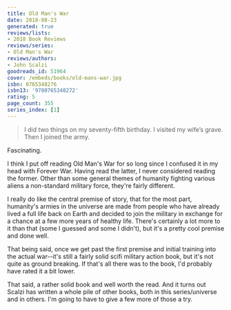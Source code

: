 ```yaml
---
title: Old Man's War
date: 2018-08-23
generated: true
reviews/lists:
- 2018 Book Reviews
reviews/series:
- Old Man's War
reviews/authors:
- John Scalzi
goodreads_id: 51964
cover: /embeds/books/old-mans-war.jpg
isbn: 0765348276
isbn13: '9780765348272'
rating: 5
page_count: 355
series_index: [1]
---
```

> I did two things on my seventy-fifth birthday. I visited my wife’s grave. Then I joined the army.

Fascinating.  

<!--more-->

I think I put off reading Old Man's War for so long since I confused it in my head with Forever War. Having read the latter, I never considered reading the former. Other than some general themes of humanity fighting various aliens a non-standard military force, they're fairly different.  

I really do like the central premise of story, that for the most part, humanity's armies in the universe are made from people who have already lived a full life back on Earth and decided to join the military in exchange for a chance at a few more years of healthy life. There's certainly a lot more to it than that (some I guessed and some I didn't), but it's a pretty cool premise and done well.  

That being said, once we get past the first premise and initial training into the actual war--it's still a fairly solid scifi military action book, but it's not quite as ground breaking. If that's all there was to the book, I'd probably have rated it a bit lower.  

That said, a rather solid book and well worth the read. And it turns out Scalzi has written a whole pile of other books, both in this series/universe and in others. I'm going to have to give a few more of those a try.
